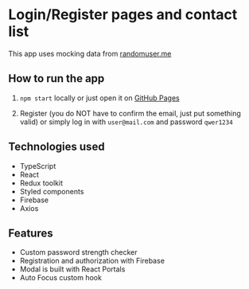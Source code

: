 # Login/Register pages and contact list

This app uses mocking data from [randomuser.me](https://randomuser.me/)

## How to run the app

1. `npm start` locally or just open it on [GitHub Pages](https://svinohryak.github.io/login-page-contact-list)

2. Register (you do NOT have to confirm the email, just put something valid) or simply log in with `user@mail.com` and password `qwer1234`

## Technologies used

- TypeScript
- React
- Redux toolkit
- Styled components
- Firebase
- Axios

## Features

- Custom password strength checker
- Registration and authorization with Firebase
- Modal is built with React Portals
- Auto Focus custom hook
